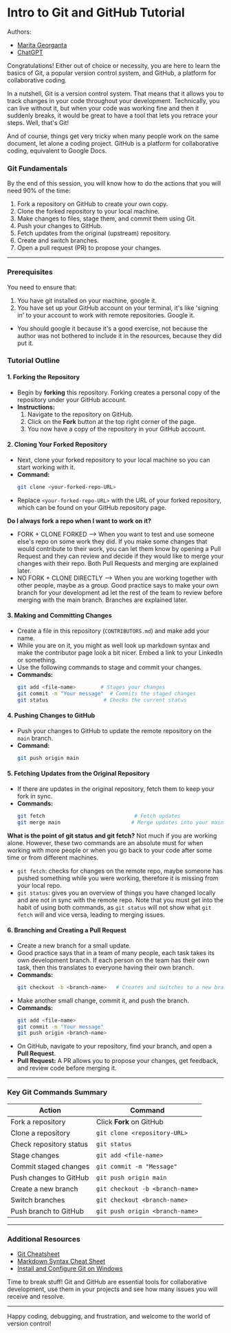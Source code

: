 # Intro to Git and GitHub Tutorial

Authors: 
- [Marita Georganta](https://education.github.com/git-cheat-sheet-education.pdf)
- [ChatGPT](https://chatgpt.com)

Congratulations! Either out of choice or necessity, you are here to learn the basics of Git, a popular version control system, and GitHub, a platform for collaborative coding.

In a nutshell, Git is a version control system. That means that it allows you to track changes in your code throughout your development. Technically, you can live without it, but when your code was working fine and then it suddenly breaks, it would be great to have a tool that lets you retrace your steps. Well, that's Git!

And of course, things get very tricky when many people work on the same document, let alone a coding project. GitHub is a platform for collaborative coding, equivalent to Google Docs. 

### **Git Fundamentals**
By the end of this session, you will know how to do the actions that you will need 90% of the time:
1. Fork a repository on GitHub to create your own copy.
2. Clone the forked repository to your local machine.
3. Make changes to files, stage them, and commit them using Git.
4. Push your changes to GitHub.
5. Fetch updates from the original (upstream) repository.
6. Create and switch branches.
7. Open a pull request (PR) to propose your changes.

---

### **Prerequisites**

You need to ensure that:
1. You have git installed on your machine, google it.
2. You have set up your GitHub account on your terminal, it's like 'signing in' to your account to work with remote repositories. Google it.

* You should google it because it's a good exercise, not because the author was not bothered to include it in the resources, because they did put it. 

### **Tutorial Outline**

#### **1. Forking the Repository**
   - Begin by **forking** this repository. Forking creates a personal copy of the repository under your GitHub account.
   - **Instructions:**
     1. Navigate to the repository on GitHub.
     2. Click on the **Fork** button at the top right corner of the page.
     3. You now have a copy of the repository in your GitHub account.

#### **2. Cloning Your Forked Repository**
   - Next, clone your forked repository to your local machine so you can start working with it.
   - **Command:**
     ```bash
     git clone <your-forked-repo-URL>
     ```
   - Replace `<your-forked-repo-URL>` with the URL of your forked repository, which can be found on your GitHub repository page.

**Do I always fork a repo when I want to work on it?**
- FORK + CLONE FORKED --> When you want to test and use someone else's repo on some work they did. If you make some changes that would contribute to their work, you can let them know by opening a Pull Request and they can review and decide if they would like to merge your changes with their repo. Both Pull Requests and merging are explained later. 
- NO FORK + CLONE DIRECTLY --> When you are working together with other people, maybe as a group. Good practice says to make your own branch for your development ad let the rest of the team to review before merging with the main branch. Branches are explained later.

#### **3. Making and Committing Changes**
   - Create a file in this repository (`CONTRIBUTORS.md`) and make add your name.
   - While you are on it, you might as well look up markdown syntax and make the contributor page look a bit nicer. Embed a link to your LinkedIn or something.
   - Use the following commands to stage and commit your changes.
   - **Commands:**
     ```bash
     git add <file-name>        # Stages your changes
     git commit -m "Your message"  # Commits the staged changes
     git status                  # Checks the current status
     ```

#### **4. Pushing Changes to GitHub**
   - Push your changes to GitHub to update the remote repository on the `main` branch.
   - **Command:**
     ```bash
     git push origin main
     ```

#### **5. Fetching Updates from the Original Repository**
   - If there are updates in the original repository, fetch them to keep your fork in sync.
   - **Commands:**
     ```bash
     git fetch                             # Fetch updates 
     git merge main                       # Merge updates into your main branch
     ```

**What is the point of git status and git fetch?**
Not much if you are working alone. However, these two commands are an absolute must for when working with more people or when you go back to your code after some time or from different machines.
- `git fetch`: checks for changes on the remote repo, maybe someone has pushed something while you were working, therefore it is missing from your local repo.
- `git status`: gives you an overview of things you have changed locally and are not in sync with the remote repo.
Note that you must get into the habit of using both commands, as `git status` will not show what `git fetch` will and vice versa, leading to merging issues. 

#### **6. Branching and Creating a Pull Request**
   - Create a new branch for a small update.
   - Good practice says that in a team of many people, each task takes its own development branch. If each person on the team has their own task, then this translates to everyone having their own branch.
   - **Commands:**
     ```bash
     git checkout -b <branch-name>   # Creates and switches to a new branch
     ```
   - Make another small change, commit it, and push the branch.
   - **Commands:**
     ```bash
     git add <file-name>
     git commit -m "Your message"
     git push origin <branch-name>
     ```
   - On GitHub, navigate to your repository, find your branch, and open a **Pull Request**.
   - **Pull Request:** A PR allows you to propose your changes, get feedback, and review code before merging it.

---

### **Key Git Commands Summary**

| Action                           | Command                              |
|----------------------------------|--------------------------------------|
| Fork a repository                | Click **Fork** on GitHub             |
| Clone a repository               | `git clone <repository-URL>`         |
| Check repository status          | `git status`                         |
| Stage changes                    | `git add <file-name>`                |
| Commit staged changes            | `git commit -m "Message"`            |
| Push changes to GitHub           | `git push origin main`               |
| Create a new branch              | `git checkout -b <branch-name>`      |
| Switch branches                  | `git checkout <branch-name>`         |
| Push branch to GitHub            | `git push origin <branch-name>`      |


---

### **Additional Resources**
- [Git Cheatsheet](https://education.github.com/git-cheat-sheet-education.pdf)
- [Markdown Syntax Cheat Sheet](https://www.markdownguide.org/cheat-sheet/)
- [Install and Configure Git on Windows](https://www.youtube.com/watch?v=AdzKzlp66sQ&t=8s)

Time to break stuff! Git and GitHub are essential tools for collaborative development, use them in your projects and see how many issues you will receive and resolve.

---

Happy coding, debugging, and frustration, and welcome to the world of version control!
